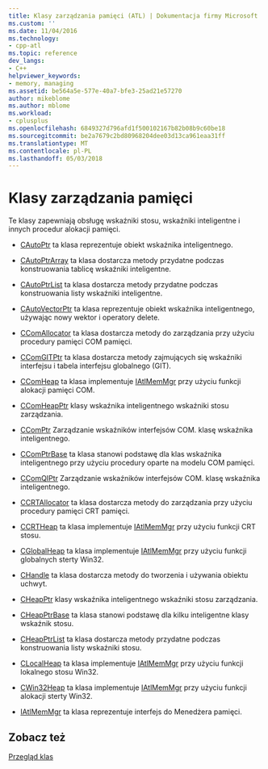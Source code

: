 ```yaml
---
title: Klasy zarządzania pamięci (ATL) | Dokumentacja firmy Microsoft
ms.custom: ''
ms.date: 11/04/2016
ms.technology:
- cpp-atl
ms.topic: reference
dev_langs:
- C++
helpviewer_keywords:
- memory, managing
ms.assetid: be564a5e-577e-40a7-bfe3-25ad21e57270
author: mikeblome
ms.author: mblome
ms.workload:
- cplusplus
ms.openlocfilehash: 6849327d796afd1f500102167b82b08b9c60be18
ms.sourcegitcommit: be2a7679c2bd80968204dee03d13ca961eaa31ff
ms.translationtype: MT
ms.contentlocale: pl-PL
ms.lasthandoff: 05/03/2018
---
```

# <a name="memory-management-classes"></a>Klasy zarządzania pamięci
Te klasy zapewniają obsługę wskaźniki stosu, wskaźniki inteligentne i innych procedur alokacji pamięci.  
  
-   [CAutoPtr](../atl/reference/cautoptr-class.md) ta klasa reprezentuje obiekt wskaźnika inteligentnego.  
  
-   [CAutoPtrArray](../atl/reference/cautoptrarray-class.md) ta klasa dostarcza metody przydatne podczas konstruowania tablicę wskaźniki inteligentne.  
  
-   [CAutoPtrList](../atl/reference/cautoptrlist-class.md) ta klasa dostarcza metody przydatne podczas konstruowania listy wskaźniki inteligentne.  
  
-   [CAutoVectorPtr](../atl/reference/cautovectorptr-class.md) ta klasa reprezentuje obiekt wskaźnika inteligentnego, używając nowy wektor i operatory delete.  
  
-   [CComAllocator](../atl/reference/ccomallocator-class.md) ta klasa dostarcza metody do zarządzania przy użyciu procedury pamięci COM pamięci.  
  
-   [CComGITPtr](../atl/reference/ccomgitptr-class.md) ta klasa dostarcza metody zajmujących się wskaźniki interfejsu i tabela interfejsu globalnego (GIT).  
  
-   [CComHeap](../atl/reference/ccomheap-class.md) ta klasa implementuje [IAtlMemMgr](../atl/reference/iatlmemmgr-class.md) przy użyciu funkcji alokacji pamięci COM.  
  
-   [CComHeapPtr](../atl/reference/ccomheapptr-class.md) klasy wskaźnika inteligentnego wskaźniki stosu zarządzania.  
  
-   [CComPtr](../atl/reference/ccomptr-class.md) Zarządzanie wskaźników interfejsów COM. klasę wskaźnika inteligentnego.  
  
-   [CComPtrBase](../atl/reference/ccomptrbase-class.md) ta klasa stanowi podstawę dla klas wskaźnika inteligentnego przy użyciu procedury oparte na modelu COM pamięci.  
  
-   [CComQIPtr](../atl/reference/ccomqiptr-class.md) Zarządzanie wskaźników interfejsów COM. klasę wskaźnika inteligentnego.  
  
-   [CCRTAllocator](../atl/reference/ccrtallocator-class.md) ta klasa dostarcza metody do zarządzania przy użyciu procedury pamięci CRT pamięci.  
  
-   [CCRTHeap](../atl/reference/ccrtheap-class.md) ta klasa implementuje [IAtlMemMgr](../atl/reference/iatlmemmgr-class.md) przy użyciu funkcji CRT stosu.  
  
-   [CGlobalHeap](../atl/reference/cglobalheap-class.md) ta klasa implementuje [IAtlMemMgr](../atl/reference/iatlmemmgr-class.md) przy użyciu funkcji globalnych sterty Win32.  
  
-   [CHandle](../atl/reference/chandle-class.md) ta klasa dostarcza metody do tworzenia i używania obiektu uchwyt.  
  
-   [CHeapPtr](../atl/reference/cheapptr-class.md) klasy wskaźnika inteligentnego wskaźniki stosu zarządzania.  
  
-   [CHeapPtrBase](../atl/reference/cheapptrbase-class.md) ta klasa stanowi podstawę dla kilku inteligentne klasy wskaźnik stosu.  
  
-   [CHeapPtrList](../atl/reference/cheapptrlist-class.md) ta klasa dostarcza metody przydatne podczas konstruowania listy wskaźniki stosu.  
  
-   [CLocalHeap](../atl/reference/clocalheap-class.md) ta klasa implementuje [IAtlMemMgr](../atl/reference/iatlmemmgr-class.md) przy użyciu funkcji lokalnego stosu Win32.  
  
-   [CWin32Heap](../atl/reference/cwin32heap-class.md) ta klasa implementuje [IAtlMemMgr](../atl/reference/iatlmemmgr-class.md) przy użyciu funkcji alokacji sterty Win32.  
  
-   [IAtlMemMgr](../atl/reference/iatlmemmgr-class.md) ta klasa reprezentuje interfejs do Menedżera pamięci.  
  
## <a name="see-also"></a>Zobacz też  
 [Przegląd klas](../atl/atl-class-overview.md)

